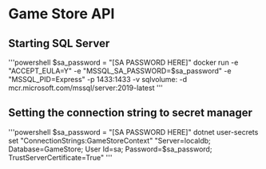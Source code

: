 ﻿# Game Store API

## Starting SQL Server
'''powershell
$sa_password = "[SA PASSWORD HERE]"
docker run -e "ACCEPT_EULA=Y" -e "MSSQL_SA_PASSWORD=$sa_password" -e "MSSQL_PID=Express" -p 1433:1433 -v sqlvolume: -d mcr.microsoft.com/mssql/server:2019-latest
'''
## Setting the connection string to secret manager
'''powershell
$sa_password = "[SA PASSWORD HERE]"
dotnet user-secrets set "ConnectionStrings:GameStoreContext" "Server=localdb; Database=GameStore; User Id=sa; Password=$sa_password; TrustServerCertificate=True"
'''
